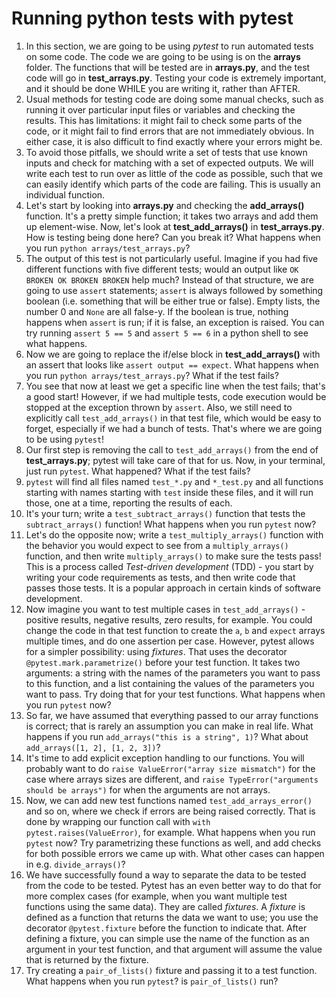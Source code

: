 # Running python tests with pytest

1.  In this section, we are going to be using _pytest_ to run automated tests on some code. The code we are going to be using is on the **arrays** folder. The functions that will be tested are in **arrays.py**, and the test code will go in **test_arrays.py**. Testing your code is extremely important, and it should be done WHILE you are writing it, rather than AFTER. 
2. Usual methods for testing code are doing some manual checks, such as running it over particular input files or variables and checking the results. This has limitations: it might fail to check some parts of the code, or it might fail to find errors that are not immediately obvious. In either case, it is also difficult to find exactly where your errors might be. 
3. To avoid those pitfalls, we should write a set of tests that use known inputs and check for matching with a set of expected outputs. We will write each test to run over as little of the code as possible, such that we can easily identify which parts of the code are failing. This is usually an individual function.
4. Let's start by looking into **arrays.py** and checking the **add_arrays()** function. It's a pretty simple function; it takes two arrays and add them up element-wise. Now, let's look at **test_add_arrays()** in **test_arrays.py**. How is testing being done here? Can you break it? What happens when you run `python arrays/test_arrays.py`?
5. The output of this test is not particularly useful. Imagine if you had five different functions with five different tests; would an output like `OK BROKEN OK BROKEN BROKEN` help much? Instead of that structure, we are going to use `assert` statements; `assert` is always followed by something boolean (i.e. something that will be either true or false). Empty lists, the number 0 and `None` are all false-y. If the boolean is true, nothing happens when `assert` is run; if it is false, an exception is raised. You can try running `assert 5 == 5` and `assert 5 == 6` in a python shell to see what happens. 
6. Now we are going to replace the if/else block in **test_add_arrays()** with an assert that looks like `assert output == expect`. What happens when you run `python arrays/test_arrays.py`? What if the test fails?
7. You see that now at least we get a specific line when the test fails; that's a good start! However, if we had multiple tests, code execution would be stopped at the exception thrown by `assert`. Also, we still need to explicitly call `test_add_arrays()` in that test file, which would be easy to forget, especially if we had a bunch of tests. That's where we are going to be using `pytest`!
8. Our first step is removing the call to `test_add_arrays()` from the end of **test_arrays.py**; pytest will take care of that for us. Now, in your terminal, just run `pytest`. What happened? What if the test fails?
9. `pytest` will find all files named `test_*.py` and `*_test.py` and all functions starting with names starting with `test` inside these files, and it will run those, one at a time, reporting the results of each. 
10. It's your turn; write a `test_subtract_arrays()` function that tests the `subtract_arrays()` function! What happens when you run `pytest` now?
11. Let's do the opposite now; write a `test_multiply_arrays()` function with the behavior you would expect to see from a `multiply_arrays()` function, and then write `multiply_arrays()` to make sure the tests pass! This is a process called _Test-driven development_ (TDD) - you start by writing your code requirements as tests, and then write code that passes those tests. It is a popular approach in certain kinds of software development.
12. Now imagine you want to test multiple cases in `test_add_arrays()` - positive results, negative results, zero results, for example. You could change the code in that test function to create the `a`, `b` and `expect` arrays multiple times, and do one assertion per case. However, pytest allows for a simpler possibility: using _fixtures_. That uses the decorator `@pytest.mark.parametrize()` before your test function. It takes two arguments: a string with the names of the parameters you want to pass to this function, and a list containing the values of the parameters you want to pass. Try doing that for your test functions. What happens when you run `pytest` now?
13. So far, we have assumed that everything passed to our array functions is correct; that is rarely an assumption you can make in real life. What happens if you run `add_arrays("this is a string", 1)`? What about `add_arrays([1, 2], [1, 2, 3])`? 
14. It's time to add explicit exception handling to our functions. You will probably want to do `raise ValueError("array size mismatch")` for the case where arrays sizes are different, and `raise TypeError("arguments should be arrays")` for when the arguments are not arrays. 
15. Now, we can add new test functions named `test_add_arrays_error()` and so on, where we check if errors are being raised correctly. That is done by wrapping our function call with `with pytest.raises(ValueError)`, for example. What happens when you run `pytest` now? Try parametrizing these functions as well, and add checks for both possible errors we came up with. What other cases can happen in e.g. `divide_arrays()`?
16. We have successfully found a way to separate the data to be tested from the code to be tested. Pytest has an even better way to do that for more complex cases (for example, when you want multiple test functions using the same data). They are called _fixtures_. A _fixture_ is defined as a function that returns the data we want to use; you use the decorator `@pytest.fixture` before the function to indicate that. After defining a fixture, you can simple use the name of the function as an argument in your test function, and that argument will assume the value that is returned by the fixture. 
17. Try creating a `pair_of_lists()` fixture and passing it to a test function. What happens when you run `pytest`? is `pair_of_lists()` run?
